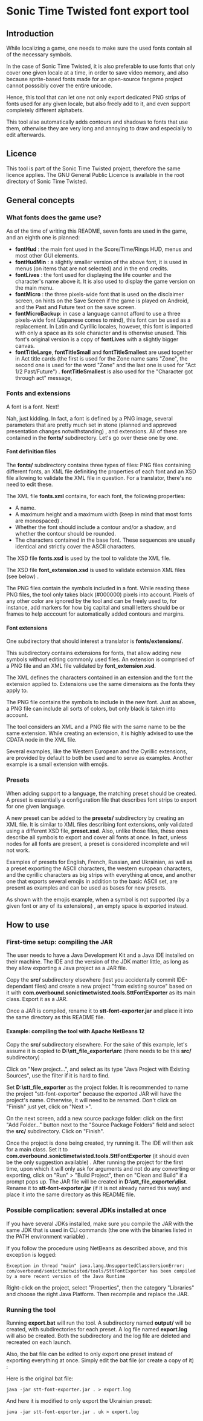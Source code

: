 # Sonic Time Twisted font export tool #

## Introduction ##

While localizing a game, one needs to make sure the used fonts contain all of the necessary symbols. 

In the case of Sonic Time Twisted, it is also preferable to use fonts that only cover one given locale at a time, in order to save video memory, and also because sprite-based fonts made for an open-source fangame project cannot posssibly cover the entire unicode.

Hence, this tool that can let one not only export dedicated PNG strips of fonts used for any given locale, but also freely add to it, and even support completely different alphabets.

This tool also automatically adds contours and shadows to fonts that use them, otherwise they are very long and annoying to draw and especially to edit afterwards.

## Licence ##

This tool is part of the Sonic Time Twisted project, therefore the same licence applies. The GNU General Public Licence is available in the root directory of Sonic Time Twisted.

## General concepts ##

### What fonts does the game use? ###

As of the time of writing this README, seven fonts are used in the game, and an eighth one is planned:

- **fontHud** : the main font used in the Score/Time/Rings HUD, menus and most other GUI elements.
- **fontHudMin** : a slightly smaller version of the above font, it is used in menus (on items that are not selected) and in the end credits.
- **fontLives** : the font used for displaying the life counter and the character's name above it. It is also used to display the game version on the main menu.
- **fontMicro** : the three pixels-wide font that is used on the disclaimer screen, on hints on the Save Screen if the game is played on Android, and the Past and Future text on the save screen.
- **fontMicroBackup**: in case a language cannot afford to use a three pixels-wide font (Japanese comes to mind), this font can be used as a replacement. In Latin and Cyrillic locales, however, this font is imported with only a space as its sole character and is otherwise unused. This font's original version is a copy of **fontLives** with a slightly bigger canvas.
- **fontTitleLarge**, **fontTitleSmall** and **fontTitleSmallest** are used together in Act title cards (the first is used for the Zone name sans "Zone", the second one is used for the word "Zone" and the last one is used for "Act 1/2 Past/Future") . **fontTitleSmallest** is also used for the "Character got through act" message,


### Fonts and extensions ###

A font is a font. Next!

Nah, just kidding. In fact, a font is defined by a PNG image, several parameters that are pretty much set in stone (planned and approved presentation changes notwithstanding) , and extensions. All of these are contained in the **fonts/** subdirectory. Let's go over these one by one.

#### Font definition files ####

The **fonts/** subdirectory contains three types of files: PNG files containing different fonts, an XML file definiting the properties of each font and an XSD file allowing to validate the XML file in question. For a translator, there's no need to edit these.

The XML file **fonts.xml** contains, for each font, the following properties:

- A name.
- A maximum height and a maximum width (keep in mind that most fonts are monospaced) .
- Whether the font should include a contour and/or a shadow, and whether the contour should be rounded.
- The characters contained in the base font. These sequences are usually identical and strictly cover the ASCII characters.

The XSD file **fonts.xsd** is used by the tool to validate the XML file.

The XSD file **font_extension.xsd** is used to validate extension XML files (see below) .

The PNG files contain the symbols included in a font. While reading these PNG files, the tool only takes black (#000000) pixels into account. Pixels of any other color are ignored by the tool and can be freely used to, for instance, add markers for how big capital and small letters should be or frames to help acccount for automatically added contours and margins.

#### Font extensions ####

One subdirectory that should interest a translator is **fonts/extensions/**.

This subdirectory contains extensions for fonts, that allow adding new symbols without editing commonly used files. An extension is comprised of a PNG file and an XML file validated by **font_extension.xsd**.

The XML defines the characters contained in an extension and the font the extension applied to. Extensions use the same dimensions as the fonts they apply to.

The PNG file contains the symbols to include in the new font. Just as above, a PNG file can include all sorts of colors, but only black is taken into account.

The tool considers an XML and a PNG file with the same name to be the same extension. While creating an extension, it is highly advised to use the CDATA node in the XML file.

Several examples, like the Western European and the Cyrillic extensions, are provided by default to both be used and to serve as examples. Another example is a small extension with emojis.

### Presets ###

When adding support to a language, the matching preset should be created. A preset is essentially a configuration file that describes font strips to export for one given language.

A new preset can be added to the **presets/** subdirectory by creating an XML file. It is similar to XML files describing font extensions, only validated using a different XSD file, **preset.xsd**. Also, unlike those files, these ones describe all symbols to export and cover all fonts at once. In fact, unless nodes for all fonts are present, a preset is considered incomplete and will not work.

Examples of presets for English, French, Russian, and Ukrainian, as well as a preset exporting the ASCII characters, the western european characters, and the cyrillic characters as big strips with everything at once, and another one that exports several emojis in addition to the basic ASCII set, are present as examples and can be used as bases for new presets.

As shown with the emojis example, when a symbol is not supported (by a given font or any of its extensions) , an empty space is exported instead.

## How to use ##

### First-time setup: compiling the JAR ###

The user needs to have a Java Development Kit and a Java IDE installed on their machine. The IDE and the version of the JDK matter little, as long as they allow exporting a Java project as a JAR file.

Copy the **src/** subdirectory elsewhere (lest you accidentally commit IDE-dependant files) and create a new project "from existing source" based on it with **com.overbound.sonictimetwisted.tools.SttFontExporter** as its main class. Export it as a JAR.

Once a JAR is compiled, rename it to **stt-font-exporter.jar** and place it into the same directory as this README file.

#### Example: compiling the tool with Apache NetBeans 12 ###

Copy the **src/** subdirectory elsewhere. For the sake of this example, let's assume it is copied to **D:\stt_file_exporter\src** (there needs to be this **src/** subdirectory) .

Click on "New project...", and select as its type "Java Project with Existing Sources", use the filter if it is hard to find.

Set **D:\stt_file_exporter** as the project folder. It is recommended to name the project "stt-font-exporter" because the exported JAR will have the project's name. Otherwise, it will need to be renamed. Don't click on "Finish" just yet, click on "Next >".

On the next screen, add a new source package folder: click on the first "Add Folder..." button next to the "Source Package Folders" field and select the **src/** subdirectory. Click on "Finish".

Once the project is done being created, try running it. The IDE will then ask for a main class. Set it to **com.overbound.sonictimetwisted.tools.SttFontExporter** (it should even be the only suggestion available) . After running the project for the first time, upon which it will only ask for arguments and not do any converting or exporting, click on "Run" > "Build Project", then on "Clean and Build" if a prompt pops up. The JAR file will be created in **D:\stt_file_exporter\dist**. Rename it to **stt-font-exporter.jar** (if it is not already named this way) and place it into the same directory as this README file.

### Possible complication: several JDKs installed at once ###

If you have several JDKs installed, make sure you compile the JAR with the same JDK that is used in CLI commands (the one with the binaries listed in the PATH environment variable) .

If you follow the procedure using NetBeans as described above, and this exception is logged:
```
Exception in thread "main" java.lang.UnsupportedClassVersionError: com/overbound/sonictimetwisted/tools/SttFontExporter has been compiled by a more recent version of the Java Runtime
```
Right-click on the project, select "Properties", then the category "Libraries" and choose the right Java Platform. Then recompile and replace the JAR.

### Running the tool ###

Running **export.bat** will run the tool. A subdirectory named **output/** will be created, with subdirectories for each preset. A log file named **export.log** will also be created. Both the subdirectory and the log file are deleted and recreated on each launch.

Also, the bat file can be edited to only export one preset instead of exporting everything at once. Simply edit the bat file (or create a copy of it) :

Here is the original bat file:
```
java -jar stt-font-exporter.jar . > export.log
```
And here it is modified to only export the Ukrainian preset:
```
java -jar stt-font-exporter.jar . uk > export.log
```

